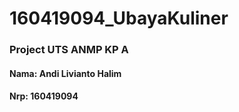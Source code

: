 # 160419094_UbayaKuliner
### Project UTS ANMP KP A
#### Nama: Andi Livianto Halim
#### Nrp: 160419094

